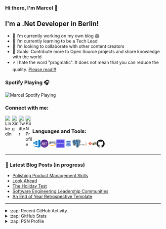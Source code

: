 ### Hi there, I'm Marcel 👋

## I'm a .Net Developer in Berlin!

- 🔭 I'm currently working on my own blog 😱
- 🌱 I’m currently learning to be a Tech Lead
- 👯 I’m looking to collaborate with other content creators
- 🥅 Goals: Contribute more to Open Source projects and share knowledge with the world
- ⚡ I hate the word "pragmatic". It does not mean that you can reduce the quality. [Please read!!!][pragmatic]

### Spotify Playing 🎧

<img src="https://novatorem.marcel-baltzer.vercel.app/api/spotify" alt="Marcel Spotify Playing" width="350" />

### Connect with me:

[<img align="left" alt="LinkedIn" width="22px" src="https://cdn.jsdelivr.net/npm/simple-icons@v3/icons/linkedin.svg" />][linkedin]
[<img align="left" alt="Xing" width="22px" src="https://cdn.jsdelivr.net/npm/simple-icons@v3/icons/xing.svg" />][xing]
[<img align="left" alt="Twitter" width="22px" src="https://cdn.jsdelivr.net/npm/simple-icons@v3/icons/twitter.svg" />][twitter]
[<img align="left" alt="PSN Profile" width="22px" src="https://cdn.jsdelivr.net/npm/simple-icons@v3/icons/playstation.svg" />][psn]

<br />

### Languages and Tools:

<img align="left" alt="Visual Studio Code" width="26px" src="https://raw.githubusercontent.com/github/explore/80688e429a7d4ef2fca1e82350fe8e3517d3494d/topics/visual-studio-code/visual-studio-code.png" />
<img align="left" alt="DotNet" width="26px" src="https://raw.githubusercontent.com/github/explore/80688e429a7d4ef2fca1e82350fe8e3517d3494d/topics/dotnet/dotnet.png" />
<img align="left" alt="AWS" width="26px" src="https://raw.githubusercontent.com/github/explore/80688e429a7d4ef2fca1e82350fe8e3517d3494d/topics/aws/aws.png" />
<img align="left" alt="Terraform" width="26px" src="https://raw.githubusercontent.com/github/explore/80688e429a7d4ef2fca1e82350fe8e3517d3494d/topics/terraform/terraform.png" />
<img align="left" alt="SQL" width="26px" src="https://raw.githubusercontent.com/github/explore/80688e429a7d4ef2fca1e82350fe8e3517d3494d/topics/sql/sql.png" />
<img align="left" alt="PostgreSQL" width="26px" src="https://raw.githubusercontent.com/github/explore/80688e429a7d4ef2fca1e82350fe8e3517d3494d/topics/postgresql/postgresql.png" />
<img align="left" alt="MySQL" width="26px" src="https://raw.githubusercontent.com/github/explore/80688e429a7d4ef2fca1e82350fe8e3517d3494d/topics/mysql/mysql.png" />
<img align="left" alt="Git" width="26px" src="https://raw.githubusercontent.com/github/explore/80688e429a7d4ef2fca1e82350fe8e3517d3494d/topics/git/git.png" />
<img align="left" alt="GitHub" width="26px" src="https://raw.githubusercontent.com/github/explore/78df643247d429f6cc873026c0622819ad797942/topics/github/github.png" />

<br />
<br />

---

### 📕 Latest Blog Posts (in progress)

<!-- BLOG-POST-LIST:START -->
- [Polishing Product Management Skills](https://www.patkua.com/blog/polishing-product-management-skills/)
- [Look Ahead](https://www.patkua.com/blog/look-ahead/)
- [The Holiday Test](https://www.patkua.com/blog/the-holiday-test/)
- [Software Engineering Leadership Communities](https://www.patkua.com/blog/software-engineering-leadership-communities/)
- [An End of Year Retrospective Template](https://www.patkua.com/blog/an-end-of-year-retrospective-template/)
<!-- BLOG-POST-LIST:END -->

---

<details>
  <summary>:zap: Recent GitHub Activity</summary>

<!--START_SECTION:activity-->
1. 💪 Opened PR [#7](https://github.com/AdaptiveCode/AdaptiveCode/pull/7) in [AdaptiveCode/AdaptiveCode](https://github.com/AdaptiveCode/AdaptiveCode)
<!--END_SECTION:activity-->

</details>

<details>
  <summary>:zap: GitHub Stats</summary>

  <img alt="Marcel's GitHub Stats" src="https://github-readme-stats.marcel-baltzer.vercel.app/api?username=Marcel-Baltzer&show_icons=true&hide_border=true" />

</details>

<details>
  <summary>:zap: PSN Profile</summary>

  <img alt="PSN Profile" src="https://card.psnprofiles.com/2/M0r7y_1337.png" />

</details>

[twitter]: https://twitter.com/marcelbaltzer
[linkedin]: https://linkedin.com/in/marcel-baltzer-4a369a93
[xing]: https://www.xing.com/profile/Marcel_Baltzer/cv
[psn]: https://my.playstation.com/profile/M0r7y_1337
[pragmatic]: https://lesen.amazon.de/kp/embed?asin=B07VRS84D1&preview=newtab&linkCode=kpe&ref_=cm_sw_r_kb_dp_ukTMFbKSSCRD7
